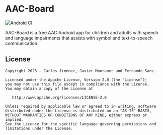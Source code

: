 # AAC-Board
[![Android CI](https://github.com/fesave/AAC-Board/actions/workflows/android_ci.yml/badge.svg)](https://github.com/fesave/AAC-Board/actions/workflows/android_ci.yml)

AAC-Board is a free AAC Android app for children and adults with speech and language impairments that assists with symbol and text-to-speech communication.

## License

```
Copyright 2023 - Carlos Jimenez, Javier Montaner and Fernando Sanz.

Licensed under the Apache License, Version 2.0 (the "License");
you may not use this file except in compliance with the License.
You may obtain a copy of the License at

   http://www.apache.org/licenses/LICENSE-2.0

Unless required by applicable law or agreed to in writing, software
distributed under the License is distributed on an "AS IS" BASIS,
WITHOUT WARRANTIES OR CONDITIONS OF ANY KIND, either express or implied.
See the License for the specific language governing permissions and
limitations under the License.
```